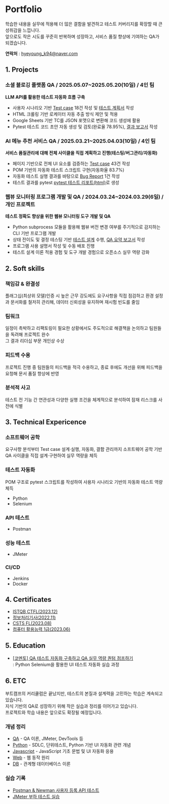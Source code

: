 # Portfolio
학습한 내용을 실무에 적용해 더 많은 결함을 발견하고 테스트 커버리지를 확장할 때 큰 성취감을 느낍니다.  
앞으로도 작은 시도를 꾸준히 반복하며 성장하고, 서비스 품질 향상에 기여하는 QA가 되겠습니다. 

**연락처** : hyeyoung_k94@naver.com

## 1. Projects

### 소셜 블로깅 플랫폼 QA / 2025.05.07~2025.05.20(10일) / 4인 팀
**LLM API를 활용한 테스트 자동화 흐름 구축**  

* 사용자 시나리오 기반 [Test case](https://docs.google.com/spreadsheets/d/19Wv5aZH9RQehH4muqcWtqFv3-nEprcfz/edit?usp=sharing&ouid=115467792666132717582&rtpof=true&sd=true) 18건 작성 및 [테스트 계획서](https://drive.google.com/file/d/1kE_iUneOCMFHX7b2q0eVMhd3CDTXQx2p/view?usp=sharing) 작성
* HTML 크롤링 기반 로케이터 자동 추출 방식 제안 및 적용  
* Google Sheets 기반 TC를 JSON 포맷으로 변환해 코드 생성에 활용 
* Pytest 테스트 코드 초안 자동 생성 및 검토(완료율 78.95%), [결과 보고서](https://drive.google.com/file/d/1t7IJKnjejLBoxRBeFmR4MvdqmM3zbKPK/view?usp=sharing) 작성

### AI 메뉴 추천 서비스 QA / 2025.03.21~2025.04.03(10일) / 4인 팀
**서비스 품질관리에 대해 전체 사이클을 직접 계획하고 진행(테스팅/버그관리/자동화)**

* 페이지 기반으로 전체 UI 요소를 검증하는 [Test case](https://docs.google.com/spreadsheets/d/1DCZmkrZaEWpEKfRqDpZnWgieNcIwcts5/edit?usp=sharing&ouid=115467792666132717582&rtpof=true&sd=true) 43건 작성
* POM 기반의 자동화 테스트 스크립트 구현(자동화율 83.7%)
* 자동화 테스트 실행 결과를 바탕으로 [Bug Report](https://drive.google.com/file/d/13TjDo_DxJT8a_TxWPNqUVPUiZXkiNs8e/view?usp=sharing) 1건 작성
* 테스트 결과를 pytest [pytest 테스트 리포트(html)](https://hy-git-111.github.io/eliceproject_qa04/report.html)로 생성

### 웹뷰 모니터링 프로그램 개발 및 QA / 2024.03.24~2024.03.29(6일) / 개인 프로젝트  
**테스트 정확도 향상을 위한 웹뷰 모니터링 도구 개발 및 QA**

* Python subprocess 모듈을 활용해 웹뷰 버전 변경 여부를 주기적으로 감지하는 CLI 기반 프로그램 개발
* 상태 전이도 및 결정 테스팅 기반 [테스트 설계](https://docs.google.com/spreadsheets/d/1nExBWsH8nw8pfddbTtXct1xPY5klL0h9E6K3QPst_rg/edit?gid=1968448008#gid=1968448008) 수행, [QA 요약 보고서](https://docs.google.com/spreadsheets/d/1JOjz26XlgKNOpjwt78eo7zuaaysY2jy6lLzDBz3w1lM/edit?gid=1832187963#gid=1832187963) 작성
* 프로그램 사용 설명서 작성 및 수동 배포 진행
* 테스트 설계 이론 적용 경험 및 도구 개발 경험으로 오픈소스 실무 역량 강화

## 2. Soft skills
### 책임감 & 완결성
플래그십(최상위 모델)인증 시 높은 근무 강도에도 요구사항을 직접 점검하고 환경 설정과 문서화를 철저히 관리해, 데이터 신뢰성을 유지하며 재시험 빈도를 줄임

### 팀워크
일정이 촉박하고 리팩토링이 필요한 상황에서도 주도적으로 해결책을 논의하고 팀원들을 독려해 프로젝트 완수  
그 결과 리더십 부문 개인상 수상

### 피드백 수용
프로젝트 진행 중 팀원들의 피드백을 적극 수용하고, 종료 후에도 개선을 위해 피드백을 요청해 문서 품질 향상에 반영

### 분석적 사고
테스트 전 기능 간 연관성과 다양한 실행 조건을 체계적으로 분석하여 잠재 리스크를 사전에 식별

## 3. Technical Expericence
### 소프트웨어 공학
요구사항 분석부터 Test case 설계·실행, 자동화, 결함 관리까지 소프트웨어 공학 기반 QA 사이클을 직접 설계·구현하여 실무 역량을 체득
### 테스트 자동화
POM 구조로 pytest 스크립트를 작성하여 사용자 시나리오 기반의 자동화 테스트 역량  체득
* Python
* Selenium
### API 테스트
* Postman 
### 성능 테스트
* JMeter
### CI/CD
* Jenkins
* Docker

## 4. Certificates
- [ISTQB CTFL(2023.12)](https://drive.google.com/file/d/1TUH-lI0yzwLWOF3_T5naMxJhWt6M9Xtc/view?usp=sharing)
- [정보처리기사(2022.11)](https://drive.google.com/file/d/1TRFpdke59K4g55FrWWIYhmtHvoOaOf4W/view?usp=sharing)
- [CSTS FL(2023.08)](https://drive.google.com/file/d/1uPIkwsb3CBxOEuaWuEx14SV7ABwGSSzL/view?usp=sharing)
- [컴퓨터 활용능력 1급(2023.06)](https://drive.google.com/file/d/1fm8Ct6fiYLULAjc5B2YoLqQwUwsl5yJc/view?usp=sharing)

## 5. Education
- [[코멘토] QA 테스트 자동화 구축하고 QA 실무 역량 퀀텀 점프하기](https://drive.google.com/file/d/1kvv4Wf_TiwjPPixOXcvv9kgVHuldAabH/view?usp=sharing)  
: Python Selenium을 활용한 UI 테스트 자동화 실습 과정

## 6. ETC
부트캠프의 커리큘럼은 끝났지만, 테스트의 본질과 설계력을 고민하는 학습은 계속되고 있습니다.  
지식 기반의 QA로 성장하기 위해 작은 실습과 정리를 이어가고 있습니다.  
프로젝트와 학습 내용은 앞으로도 확장될 예정입니다.

### 개념 정리
* [QA](https://github.com/hy-git-111/LearningNotes/tree/a78377c34e48443a60ab36374a565abf00cd040c/qa) - QA 이론, JMeter, DevTools 등  
* [Python](https://github.com/hy-git-111/LearningNotes/tree/a78377c34e48443a60ab36374a565abf00cd040c/python) - SDLC, 단위테스트, Python 기반 UI 자동화 관련 개념  
* [Javascript](https://github.com/hy-git-111/LearningNotes/tree/a78377c34e48443a60ab36374a565abf00cd040c/javascript) - JavaScript 기초 문법 및 UI 자동화 응용  
* [Web](https://github.com/hy-git-111/LearningNotes/tree/a78377c34e48443a60ab36374a565abf00cd040c/web) - 웹 동작 원리  
* [DB](https://github.com/hy-git-111/LearningNotes/tree/a78377c34e48443a60ab36374a565abf00cd040c/db) - 관계형 데이터베이스 이론  

### 실습 기록
- [Postman & Newman 사용자 등록 API 테스트](./practice/postman_api_test)
- [JMeter 부하 테스트 실습](./practice/jmeter_load_tests)